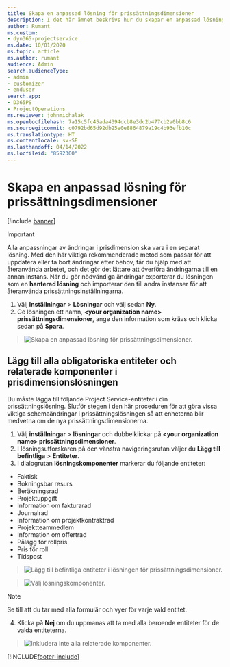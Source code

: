 ```yaml
---
title: Skapa en anpassad lösning för prissättningsdimensioner
description: I det här ämnet beskrivs hur du skapar en anpassad lösning när du skapar anpassade prisdimensioner.
author: Rumant
ms.custom:
- dyn365-projectservice
ms.date: 10/01/2020
ms.topic: article
ms.author: rumant
audience: Admin
search.audienceType:
- admin
- customizer
- enduser
search.app:
- D365PS
- ProjectOperations
ms.reviewer: johnmichalak
ms.openlocfilehash: 7a15c5fc45ada4394dcb8e3dc2b477cb2a0bb8c6
ms.sourcegitcommit: c0792bd65d92db25e0e8864879a19c4b93efb10c
ms.translationtype: HT
ms.contentlocale: sv-SE
ms.lasthandoff: 04/14/2022
ms.locfileid: "8592300"
---
```

# <a name="create-custom-solutions-for-pricing-dimensions"></a>Skapa en anpassad lösning för prissättningsdimensioner

[!include [banner](../includes/psa-now-project-operations.md)]

> [!IMPORTANT]
> Alla anpassningar av ändringar i prisdimension ska vara i en separat lösning. Med den här viktiga rekommenderade metod som passar för att uppdatera eller ta bort ändringar efter behov, får du hjälp med att återanvända arbetet, och det gör det lättare att överföra ändringarna till en annan instans. När du gör nödvändiga ändringar exporterar du lösningen som en **hanterad lösning** och importerar den till andra instanser för att återanvända prissättningsinställningarna.

1. Välj **Inställningar** > **Lösningar** och välj sedan **Ny**. 
2. Ge lösningen ett namn, **\<your organization name> prissättningsdimensioner**, ange den information som krävs och klicka sedan på **Spara**.

> ![Skapa en anpassad lösning för prissättningsdimensioner.](media/Creation-of-custom-pricing-dimension-solution.PNG)
  
## <a name="add-all-required-entities-and-related-components-to-the-pricing-dimension-solution"></a>Lägg till alla obligatoriska entiteter och relaterade komponenter i prisdimensionslösningen
Du måste lägga till följande Project Service-entiteter i din prissättningslösning. Slutför stegen i den här proceduren för att göra vissa viktiga schemaändringar i prissättningslösningen så att enheterna blir medvetna om de nya prissättningsdimensionerna.

1. Välj **inställningar** > **lösningar** och dubbelklickar på **\<your organization name> prissättningsdimensioner**. 
2. I lösningsutforskaren på den vänstra navigeringsrutan väljer du **Lägg till befintliga** > **Entiteter**.
3. I dialogrutan **lösningskomponenter** markerar du följande entiteter:

- Faktisk
- Bokningsbar resurs
- Beräkningsrad
- Projektuppgift
- Information om fakturarad
- Journalrad
- Information om projektkontraktrad
- Projektteammedlem
- Information om offertrad
- Pålägg för rollpris
- Pris för roll 
- Tidspost 

> ![Lägg till befintliga entiteter i lösningen för prissättningsdimensioner.](media/Existing-entities-to-PD-solution.png)

> ![Välj lösningskomponenter.](media/Dimension-Components.png)

> [!NOTE]
> Se till att du tar med alla formulär och vyer för varje vald entitet.

4. Klicka på **Nej** om du uppmanas att ta med alla beroende entiteter för de valda entiteterna.

> ![Inkludera inte alla relaterade komponenter.](media/Do-not-include-required.png)




[!INCLUDE[footer-include](../includes/footer-banner.md)]
